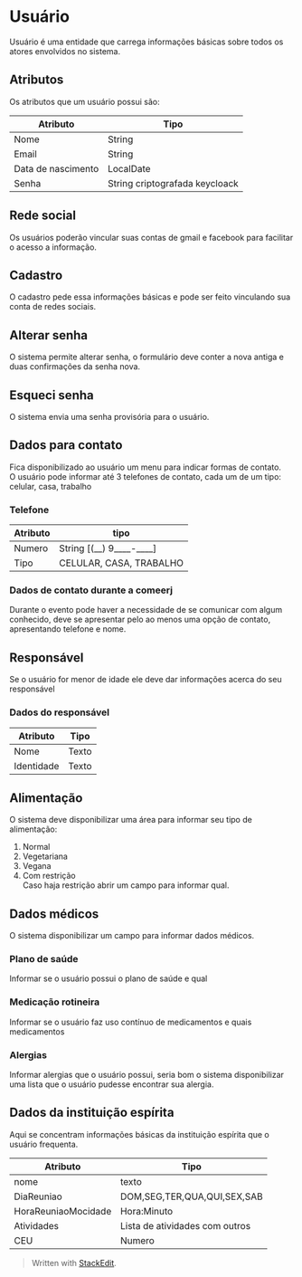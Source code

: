 <h1 id="usuário">Usuário</h1>
<p>Usuário é uma entidade que carrega informações básicas sobre todos os atores envolvidos no sistema.</p>
<h2 id="atributos">Atributos</h2>
<p>Os atributos que um usuário possui são:</p>

<table>
<thead>
<tr>
<th>Atributo</th>
<th>Tipo</th>
</tr>
</thead>
<tbody>
<tr>
<td>Nome</td>
<td>String</td>
</tr>
<tr>
<td>Email</td>
<td>String</td>
</tr>
<tr>
<td>Data de nascimento</td>
<td>LocalDate</td>
</tr>
<tr>
<td>Senha</td>
<td>String criptografada keycloack</td>
</tr>
</tbody>
</table><h2 id="rede-social">Rede social</h2>
<p>Os usuários poderão vincular suas contas de gmail e facebook para facilitar o acesso a informação.</p>
<h2 id="cadastro">Cadastro</h2>
<p>O cadastro pede essa informações básicas e pode ser feito  vinculando sua conta de redes sociais.</p>
<h2 id="alterar-senha">Alterar senha</h2>
<p>O sistema permite alterar senha, o formulário deve conter a nova antiga e duas confirmações da senha nova.</p>
<h2 id="esqueci-senha">Esqueci senha</h2>
<p>O sistema envia uma senha provisória para o usuário.</p>
<h2 id="dados-para-contato">Dados para contato</h2>
<p>Fica disponibilizado ao usuário um menu para indicar formas de contato.<br>
O usuário pode informar até 3 telefones de contato, cada um de um tipo: celular, casa, trabalho</p>
<h3 id="telefone">Telefone</h3>

<table>
<thead>
<tr>
<th>Atributo</th>
<th>tipo</th>
</tr>
</thead>
<tbody>
<tr>
<td>Numero</td>
<td>String [(__) 9____-____]</td>
</tr>
<tr>
<td>Tipo</td>
<td>CELULAR, CASA, TRABALHO</td>
</tr>
</tbody>
</table><h3 id="dados-de-contato-durante-a-comeerj">Dados de contato durante a comeerj</h3>
<p>Durante o evento pode haver a necessidade de se comunicar com algum conhecido, deve se apresentar pelo ao menos uma opção de contato, apresentando telefone e nome.</p>
<h2 id="responsável">Responsável</h2>
<p>Se o usuário for menor de idade ele deve dar informações acerca do seu responsável</p>
<h3 id="dados-do-responsável">Dados do responsável</h3>

<table>
<thead>
<tr>
<th>Atributo</th>
<th>Tipo</th>
</tr>
</thead>
<tbody>
<tr>
<td>Nome</td>
<td>Texto</td>
</tr>
<tr>
<td>Identidade</td>
<td>Texto</td>
</tr>
</tbody>
</table><h2 id="alimentação">Alimentação</h2>
<p>O sistema deve disponibilizar uma área para informar seu tipo de alimentação:</p>
<ol>
<li>Normal</li>
<li>Vegetariana</li>
<li>Vegana</li>
<li>Com restrição<br>
Caso haja restrição abrir um campo para informar qual.</li>
</ol>
<h2 id="dados-médicos">Dados médicos</h2>
<p>O sistema disponibilizar um campo para informar dados médicos.</p>
<h3 id="plano-de-saúde">Plano de saúde</h3>
<p>Informar se o usuário possui o plano de saúde e qual</p>
<h3 id="medicação-rotineira">Medicação rotineira</h3>
<p>Informar se o usuário faz uso contínuo de medicamentos e quais medicamentos</p>
<h3 id="alergias">Alergias</h3>
<p>Informar alergias que o usuário possui, seria bom o sistema disponibilizar uma lista que o usuário pudesse encontrar sua alergia.</p>
<h2 id="dados-da-instituição-espírita">Dados da instituição espírita</h2>
<p>Aqui se concentram informações básicas da instituição espírita que o usuário frequenta.</p>

<table>
<thead>
<tr>
<th>Atributo</th>
<th>Tipo</th>
</tr>
</thead>
<tbody>
<tr>
<td>nome</td>
<td>texto</td>
</tr>
<tr>
<td>DiaReuniao</td>
<td>DOM,SEG,TER,QUA,QUI,SEX,SAB</td>
</tr>
<tr>
<td>HoraReuniaoMocidade</td>
<td>Hora:Minuto</td>
</tr>
<tr>
<td>Atividades</td>
<td>Lista de atividades com outros</td>
</tr>
<tr>
<td>CEU</td>
<td>Numero</td>
</tr>
</tbody>
</table><blockquote>
<p>Written with <a href="https://stackedit.io/">StackEdit</a>.</p>
</blockquote>

